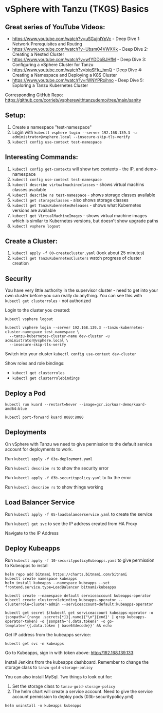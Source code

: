 # vSphere with Tanzu (TKGS) Basics

## Great series of YouTube Videos:

- https://www.youtube.com/watch?v=uSGujnlYpVc - Deep Dive 1: Network Prerequisites and Routing
- https://www.youtube.com/watch?v=Ubsm04VWXKk - Deep Dive 2: Creating a Nested Cluster
- https://www.youtube.com/watch?v=wfYDDbBJHfM - Deep Dive 3: Configuring a vSphere Cluster for Tanzu
- https://www.youtube.com/watch?v=biqSFIu_hmQ - Deep Dive 4: Creating a Namespace and Deploying a K8S Cluster
- https://www.youtube.com/watch?v=rWNYPRxihno - Deep Dive 5: Exploring a Tanzu Kubernetes Cluster

Corresponding GitHub Repo: https://github.com/corrieb/vspherewithtanzudemo/tree/main/sanity

## Setup:

1. Create a namespace "test-namespace"
1. Login with `kubectl vsphere login --server 192.168.139.3 -u administrator@vsphere.local --insecure-skip-tls-verify`
1. `kubectl config use-context test-namespace`

## Interesting Commands:

1. `kubectl config get-contexts` will show two contexts - the IP, and demo-namespace
1. `kubectl config use-context test-namespace`
1. `kubectl describe virtualmachineclasses` - shows virtual machins classes available
1. `kubectl describe ns test-namespace` - shows storage classes available
1. `kubectl get storageclasses` - also shows storage classes
1. `kubectl get TanzuKubernetesReleases` - shows what Kubernetes versions are available
1. `kubectl get VirtualMachineImages` - shows virtual machine images which is similar to Kubernetes versions, but doesn't show upgrade paths
1. `kubectl vsphere logout`

## Create a Cluster:

1. `kubectl apply -f 00-createcluster.yaml` (took about 25 minutes)
1. `kubectl get TanzuKubernetesClusters` watch progress of cluster creation

## Security

You have very little authority in the supervisor cluster - need to get into your own cluster before you can really do
anything. You can see this with `kubectl get clusterroles` - not authorized

Login to the cluster you created:

```
kubectl vsphere logout

kubectl vsphere login --server 192.168.139.3 --tanzu-kubernetes-cluster-namespace test-namespace \
  --tanzu-kubernetes-cluster-name dev-cluster -u administrator@vsphere.local \
  --insecure-skip-tls-verify
```

Switch into your cluster `kubectl config use-context dev-cluster`

Show roles and role bindings:
- `kubectl get clusterroles`
- `kubectl get clusterrolebindings`

## Deploy a Pod

`kubectl run kuard --restart=Never --image=gcr.io/kuar-demo/kuard-amd64:blue`

`kubectl port-forward kuard 8080:8080`

## Deployments

On vSphere with Tanzu we need to give permission to the default service account for deployments to work.

Run `kubectl apply -f 03a-deployment.yaml`

Run `kubectl describe rs` to show the security error

Run `kubectl apply -f 03b-securitypolicy.yaml` to fix the error

Run `kubectl describe rs` to show things working

## Load Balancer Service

Run `kubectl apply -f 05-loadbalancerservice.yaml` to create the service

Run `kubectl get svc` to see the IP address created from HA Proxy

Navigate to the IP Address

## Deploy Kubeapps

Run `kubectl apply -f 10-securitypolicyKubeapps.yaml` to give permission to Kubeapps to install

```
helm repo add bitnami https://charts.bitnami.com/bitnami
kubectl create namespace kubeapps
helm install kubeapps --namespace kubeapps --set frontend.service.type=LoadBalancer bitnami/kubeapps
```

```
kubectl create --namespace default serviceaccount kubeapps-operator
kubectl create clusterrolebinding kubeapps-operator --clusterrole=cluster-admin --serviceaccount=default:kubeapps-operator
```

```
kubectl get secret $(kubectl get serviceaccount kubeapps-operator -o jsonpath='{range .secrets[*]}{.name}{"\n"}{end}' | grep kubeapps-operator-token) -o jsonpath='{.data.token}' -o go-template='{{.data.token | base64decode}}' && echo
```

Get IP address from the kubeapps service:

```
kubectl get svc -n kubeapps
```

Go to Kubeapps, sign in with token above: http://192.168.139.133

Install Jenkins from the kubeapps dashboard. Remember to change the storage class to `tanzu-gold-storage-policy`

You can also install MySql. Two things to look out for:
1. Set the storage class to `tanzu-gold-storage-policy`
2. The helm chart will create a service account. Need to give the service account permission to deploy pods (03b-securitypolicy.yml)

```
helm uninstall -n kubeapps kubeapps
```

